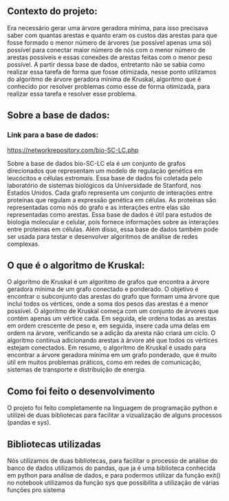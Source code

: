 ## Contexto do projeto:

Era necessário gerar uma árvore geradora mínima, para isso precisava saber com quantas arestas e quanto eram os custos das arestas para que fosse formado o menor número de árvores (se possível apenas uma só) possível para conectar maior número de nós com o menor número de arestas possíveis e essas conexões de arestas feitas com o menor peso possível. A partir dessa base de dados, entretanto não se sabia como realizar essa tarefa de forma que fosse otimizada, nesse ponto utilizamos do algoritmo de árvore geradora mínima de Kruskal, algoritmo que é conhecido por resolver problemas como esse de forma otimizada, para realizar essa tarefa e resolver esse problema.

## Sobre a base de dados:

### Link para a base de dados: 

https://networkrepository.com/bio-SC-LC.php

Sobre a base de dados bio-SC-LC ela é um conjunto de grafos direcionados que representam um modelo de regulação genética em leucócitos e células estromais. Essa base de dados foi coletada pelo laboratório de sistemas biológicos da Universidade de Stanford, nos Estados Unidos. Cada grafo representa um conjunto de interações entre proteínas que regulam a expressão genética em células. As proteínas são representadas como nós do grafo e as interações entre elas são representadas como arestas. Essa base de dados é útil para estudos de biologia molecular e celular, pois fornece informações sobre as interações entre proteínas em células. Além disso, essa base de dados também pode ser usada para testar e desenvolver algoritmos de análise de redes complexas.

## O que é o algoritmo de Kruskal:

O algoritmo de Kruskal é um algoritmo de grafos que encontra a árvore geradora mínima de um grafo conectado e ponderado. O objetivo é encontrar o subconjunto das arestas do grafo que formam uma árvore que inclui todos os vértices, onde a soma dos pesos das arestas é a menor possível. O algoritmo de Kruskal começa com um conjunto de árvores que contém apenas um vértice cada. Em seguida, ele ordena todas as arestas em ordem crescente de peso e, em seguida, insere cada uma delas em ordem na árvore, verificando se a adição da aresta não criará um ciclo. O algoritmo continua adicionando arestas à árvore até que todos os vértices estejam conectados. Em resumo, o algoritmo de Kruskal é usado para encontrar a árvore geradora mínima em um grafo ponderado, que é muito útil em muitos problemas práticos, como em redes de comunicação, sistemas de transporte e distribuição de energia.

## Como foi feito o desenvolvimento
O projeto foi feito completamente na linguagem de programação python e utilizei de duas bibliotecas para facilitar a vizualização de alguns processos (pandas e sys).

## Bibliotecas utilizadas
Nós utilizamos de duas bibliotecas, para facilitar o processo de análise do banco de dados utilizamos do pandas, que ja é uma biblioteca conhecida em python para análise de dados, e para podermos utilizar da função exit() no notebook utilizamos da função sys que possibilita a utilização de várias funções pro sistema
